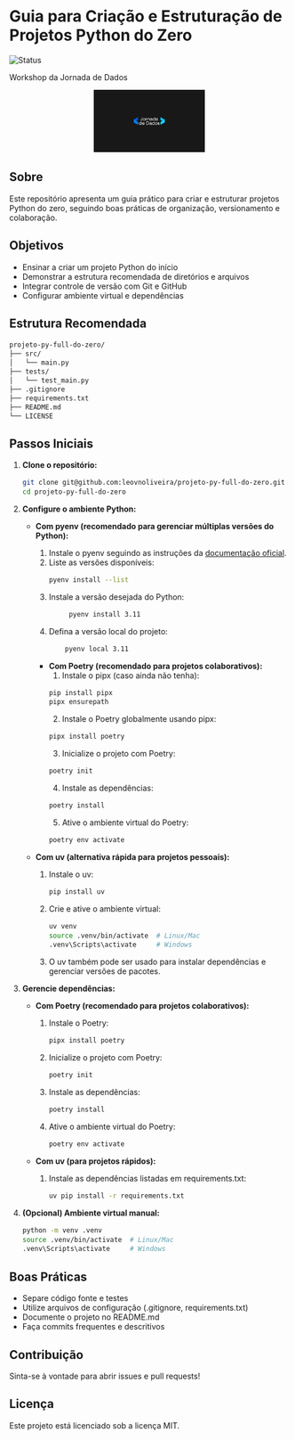 # Guia para Criação e Estruturação de Projetos Python do Zero

![Status](https://img.shields.io/badge/Status-Desenvolvimento-orange)

Workshop da Jornada de Dados

<p align="center">
    <img src="image/logo.png" alt="Logo do Projeto" width="200"/>
</p>


## Sobre

Este repositório apresenta um guia prático para criar e estruturar projetos Python do zero, seguindo boas práticas de organização, versionamento e colaboração.

## Objetivos

- Ensinar a criar um projeto Python do início
- Demonstrar a estrutura recomendada de diretórios e arquivos
- Integrar controle de versão com Git e GitHub
- Configurar ambiente virtual e dependências

## Estrutura Recomendada

```
projeto-py-full-do-zero/
├── src/
│   └── main.py
├── tests/
│   └── test_main.py
├── .gitignore
├── requirements.txt
├── README.md
└── LICENSE
```

## Passos Iniciais

1. **Clone o repositório:**
    ```bash
    git clone git@github.com:leovnoliveira/projeto-py-full-do-zero.git
    cd projeto-py-full-do-zero
    ```

2. **Configure o ambiente Python:**

    - **Com pyenv (recomendado para gerenciar múltiplas versões do Python):**
        1. Instale o pyenv seguindo as instruções da [documentação oficial](https://github.com/pyenv/pyenv#installation).
        2. Liste as versões disponíveis:
            ```bash
            pyenv install --list
            ```
        3. Instale a versão desejada do Python:
            ```bash
                 pyenv install 3.11
            ```
        4. Defina a versão local do projeto:
            ```bash
                pyenv local 3.11
            ```

        - **Com Poetry (recomendado para projetos colaborativos):**
            1. Instale o pipx (caso ainda não tenha):
             ```bash
             pip install pipx
             pipx ensurepath
             ```
            2. Instale o Poetry globalmente usando pipx:
             ```bash
             pipx install poetry
             ```
            3. Inicialize o projeto com Poetry:
             ```bash
             poetry init
             ```
            4. Instale as dependências:
             ```bash
             poetry install
             ```
            5. Ative o ambiente virtual do Poetry:
             ```bash
             poetry env activate
             ```
            

    - **Com uv (alternativa rápida para projetos pessoais):**
        1. Instale o uv:
            ```bash
            pip install uv
            ```
        2. Crie e ative o ambiente virtual:
            ```bash
            uv venv
            source .venv/bin/activate  # Linux/Mac
            .venv\Scripts\activate     # Windows
            ```
        3. O uv também pode ser usado para instalar dependências e gerenciar versões de pacotes.

3. **Gerencie dependências:**

    - **Com Poetry (recomendado para projetos colaborativos):**
        1. Instale o Poetry:
            ```bash
            pipx install poetry
            ```
        2. Inicialize o projeto com Poetry:
            ```bash
            poetry init
            ```
        3. Instale as dependências:
            ```bash
            poetry install
            ```
        4. Ative o ambiente virtual do Poetry:
            ```bash
            poetry env activate
            ```

    - **Com uv (para projetos rápidos):**
        1. Instale as dependências listadas em requirements.txt:
            ```bash
            uv pip install -r requirements.txt
            ```

4. **(Opcional) Ambiente virtual manual:**
    ```bash
    python -m venv .venv
    source .venv/bin/activate  # Linux/Mac
    .venv\Scripts\activate     # Windows
    ```

## Boas Práticas

- Separe código fonte e testes
- Utilize arquivos de configuração (.gitignore, requirements.txt)
- Documente o projeto no README.md
- Faça commits frequentes e descritivos

## Contribuição

Sinta-se à vontade para abrir issues e pull requests!

## Licença

Este projeto está licenciado sob a licença MIT.